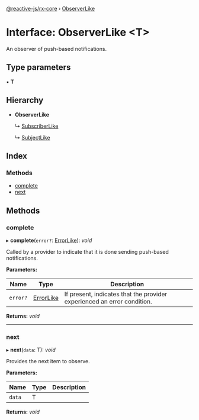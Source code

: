 [@reactive-js/rx-core](../README.md) › [ObserverLike](observerlike.md)

# Interface: ObserverLike <**T**>

An observer of push-based notifications.

## Type parameters

▪ **T**

## Hierarchy

* **ObserverLike**

  ↳ [SubscriberLike](subscriberlike.md)

  ↳ [SubjectLike](subjectlike.md)

## Index

### Methods

* [complete](observerlike.md#complete)
* [next](observerlike.md#next)

## Methods

###  complete

▸ **complete**(`error?`: [ErrorLike](errorlike.md)): *void*

Called by a provider to indicate that it is done sending push-based notifications.

**Parameters:**

Name | Type | Description |
------ | ------ | ------ |
`error?` | [ErrorLike](errorlike.md) | If present, indicates that the provider experienced an error condition.  |

**Returns:** *void*

___

###  next

▸ **next**(`data`: T): *void*

Provides the next item to observe.

**Parameters:**

Name | Type | Description |
------ | ------ | ------ |
`data` | T |   |

**Returns:** *void*
